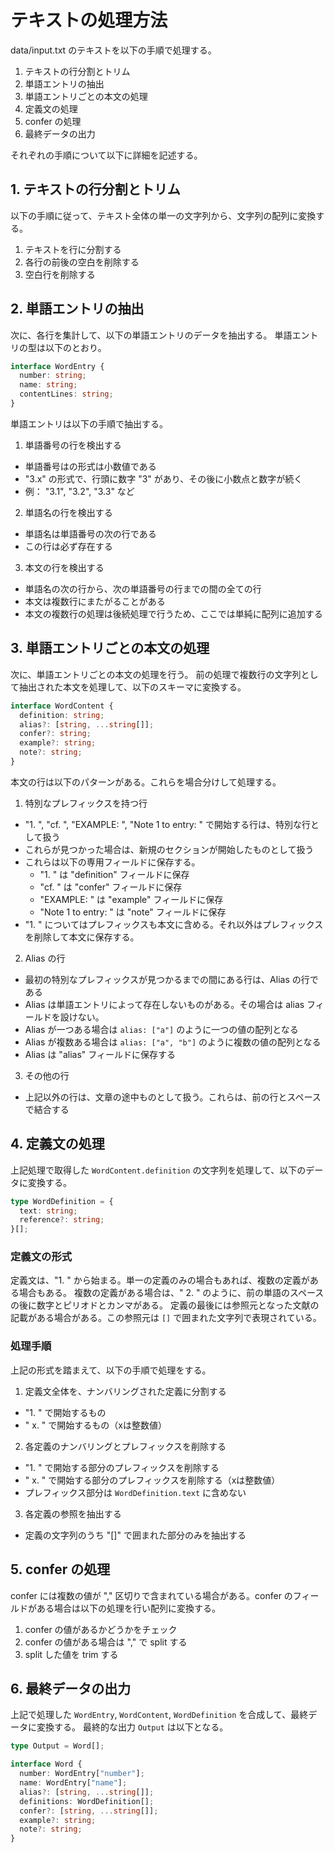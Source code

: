 # テキストの処理方法

data/input.txt のテキストを以下の手順で処理する。

1. テキストの行分割とトリム
2. 単語エントリの抽出
3. 単語エントリごとの本文の処理
4. 定義文の処理
5. confer の処理
6. 最終データの出力

それぞれの手順について以下に詳細を記述する。

## 1. テキストの行分割とトリム

以下の手順に従って、テキスト全体の単一の文字列から、文字列の配列に変換する。

1. テキストを行に分割する
2. 各行の前後の空白を削除する
3. 空白行を削除する

## 2. 単語エントリの抽出

次に、各行を集計して、以下の単語エントリのデータを抽出する。
単語エントリの型は以下のとおり。

```ts
interface WordEntry {
  number: string;
  name: string;
  contentLines: string;
}
```

単語エントリは以下の手順で抽出する。

1. 単語番号の行を検出する

- 単語番号はの形式は小数値である
- "3.x" の形式で、行頭に数字 "3" があり、その後に小数点と数字が続く
- 例： "3.1", "3.2", "3.3" など

2. 単語名の行を検出する

- 単語名は単語番号の次の行である
- この行は必ず存在する

3. 本文の行を検出する

- 単語名の次の行から、次の単語番号の行までの間の全ての行
- 本文は複数行にまたがることがある
- 本文の複数行の処理は後続処理で行うため、ここでは単純に配列に追加する

## 3. 単語エントリごとの本文の処理

次に、単語エントリごとの本文の処理を行う。
前の処理で複数行の文字列として抽出された本文を処理して、以下のスキーマに変換する。

```ts
interface WordContent {
  definition: string;
  alias?: [string, ...string[]];
  confer?: string;
  example?: string;
  note?: string;
}
```

本文の行は以下のパターンがある。これらを場合分けして処理する。

1. 特別なプレフィックスを持つ行

- "1. ", "cf. ", "EXAMPLE: ", "Note 1 to entry: " で開始する行は、特別な行として扱う
- これらが見つかった場合は、新規のセクションが開始したものとして扱う
- これらは以下の専用フィールドに保存する。
  - "1. " は "definition" フィールドに保存
  - "cf. " は "confer" フィールドに保存
  - "EXAMPLE: " は "example" フィールドに保存
  - "Note 1 to entry: " は "note" フィールドに保存
- "1. " についてはプレフィックスも本文に含める。それ以外はプレフィックスを削除して本文に保存する。

2. Alias の行

- 最初の特別なプレフィックスが見つかるまでの間にある行は、Alias の行である
- Alias は単語エントリによって存在しないものがある。その場合は alias フィールドを設けない。
- Alias が一つある場合は `alias: ["a"]` のように一つの値の配列となる
- Alias が複数ある場合は `alias: ["a", "b"]` のように複数の値の配列となる
- Alias は "alias" フィールドに保存する

3. その他の行

- 上記以外の行は、文章の途中ものとして扱う。これらは、前の行とスペースで結合する

## 4. 定義文の処理

上記処理で取得した `WordContent.definition` の文字列を処理して、以下のデータに変換する。

```ts
type WordDefinition = {
  text: string;
  reference?: string;
}[];
```

### 定義文の形式

定義文は、"1. " から始まる。単一の定義のみの場合もあれば、複数の定義がある場合もある。
複数の定義がある場合は、" 2. " のように、前の単語のスペースの後に数字とピリオドとカンマがある。
定義の最後には参照元となった文献の記載がある場合がある。この参照元は `[]` で囲まれた文字列で表現されている。

### 処理手順

上記の形式を踏まえて、以下の手順で処理をする。

1. 定義文全体を、ナンバリングされた定義に分割する

- "1. " で開始するもの
- " x. " で開始するもの（xは整数値）

2. 各定義のナンバリングとプレフィックスを削除する

- "1. " で開始する部分のプレフィックスを削除する
- " x. " で開始する部分のプレフィックスを削除する（xは整数値）
- プレフィックス部分は `WordDefinition.text` に含めない

3. 各定義の参照を抽出する

- 定義の文字列のうち "[]" で囲まれた部分のみを抽出する

## 5. confer の処理

confer には複数の値が "," 区切りで含まれている場合がある。confer のフィールドがある場合は以下の処理を行い配列に変換する。

1. confer の値があるかどうかをチェック
2. confer の値がある場合は "," で split する
3. split した値を trim する

## 6. 最終データの出力

上記で処理した `WordEntry`, `WordContent`, `WordDefinition` を合成して、最終データに変換する。
最終的な出力 `Output` は以下となる。

```ts
type Output = Word[];

interface Word {
  number: WordEntry["number"];
  name: WordEntry["name"];
  alias?: [string, ...string[]];
  definitions: WordDefinition[];
  confer?: [string, ...string[]];
  example?: string;
  note?: string;
}

